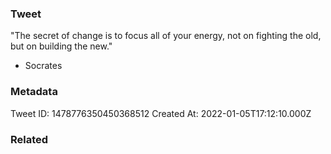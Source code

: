 ### Tweet
"The secret of change is to focus all of your energy, not on fighting the old, but on building the new."

- Socrates

### Metadata
Tweet ID: 1478776350450368512
Created At: 2022-01-05T17:12:10.000Z

### Related

